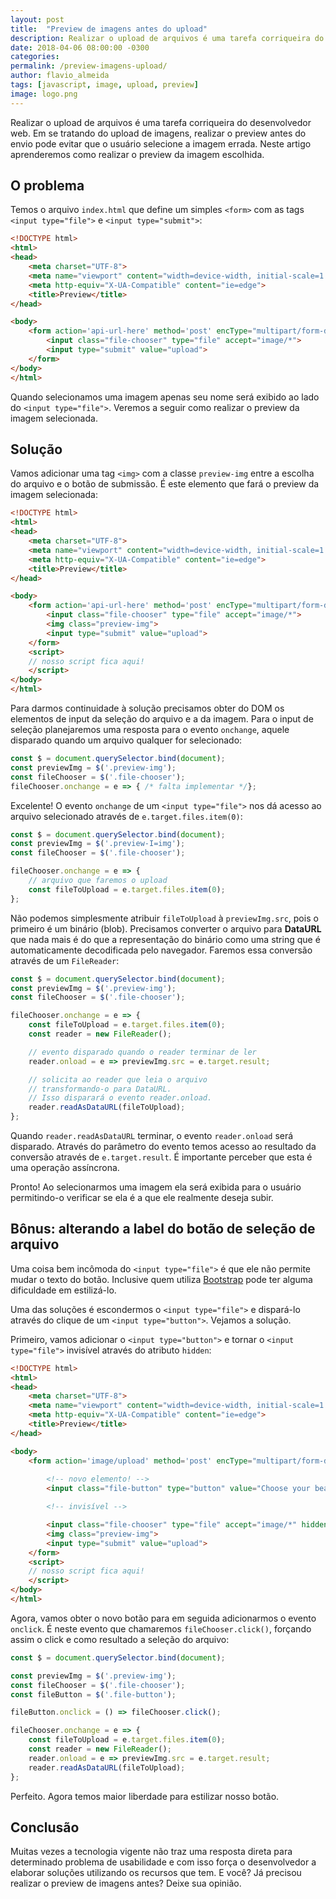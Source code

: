 ```yaml
---
layout: post
title:  "Preview de imagens antes do upload"
description: Realizar o upload de arquivos é uma tarefa corriqueira do desenvolvedor web. Em se tratando do upload de imagens, realizar o preview antes do envio pode evitar que o usuário selecione a imagem errada. Neste artigo aprenderemos como realizar o preview da imagem escolhida.
date: 2018-04-06 08:00:00 -0300
categories:
permalink: /preview-imagens-upload/
author: flavio_almeida
tags: [javascript, image, upload, preview]
image: logo.png
---
```


Realizar o upload de arquivos é uma tarefa corriqueira do desenvolvedor web. Em se tratando do upload de imagens, realizar o preview antes do envio pode evitar que o usuário selecione a imagem errada. Neste artigo aprenderemos como realizar o preview da imagem escolhida.

## O problema

Temos o arquivo `index.html` que define um simples `<form>` com as tags `<input type="file">` e `<input type="submit">`:

```html
<!DOCTYPE html>
<html>
<head>
    <meta charset="UTF-8">
    <meta name="viewport" content="width=device-width, initial-scale=1.0">
    <meta http-equiv="X-UA-Compatible" content="ie=edge">
    <title>Preview</title>
</head>

<body>
    <form action='api-url-here' method='post' encType="multipart/form-data">
        <input class="file-chooser" type="file" accept="image/*">
        <input type="submit" value="upload">
    </form>  
</body>
</html>
```
Quando selecionamos uma imagem apenas seu nome será exibido ao lado do `<input type="file">`. Veremos a seguir como realizar o preview da imagem selecionada. 

## Solução 

Vamos adicionar uma tag `<img>` com a classe `preview-img` entre a escolha do arquivo e o botão de submissão. É este elemento que fará o preview da imagem selecionada:

```html
<!DOCTYPE html>
<html>
<head>
    <meta charset="UTF-8">
    <meta name="viewport" content="width=device-width, initial-scale=1.0">
    <meta http-equiv="X-UA-Compatible" content="ie=edge">
    <title>Preview</title>
</head>

<body>
    <form action='api-url-here' method='post' encType="multipart/form-data">
        <input class="file-chooser" type="file" accept="image/*">
        <img class="preview-img">
        <input type="submit" value="upload">
    </form>
    <script>
    // nosso script fica aqui!
    </script>    
</body>
</html>
```
Para darmos continuidade à solução precisamos obter do DOM os elementos de input da seleção do arquivo e a da imagem. Para o input de seleção planejaremos uma resposta para o evento `onchange`, aquele disparado quando um arquivo qualquer for selecionado:

```javascript
const $ = document.querySelector.bind(document);
const previewImg = $('.preview-img');
const fileChooser = $('.file-chooser');
fileChooser.onchange = e => { /* falta implementar */};
```
Excelente! O evento `onchange` de um `<input type="file">` nos dá acesso ao arquivo selecionado através de `e.target.files.item(0)`:

```javascript
const $ = document.querySelector.bind(document);
const previewImg = $('.preview-I=img');
const fileChooser = $('.file-chooser');

fileChooser.onchange = e => {
    // arquivo que faremos o upload
    const fileToUpload = e.target.files.item(0);
};
```
Não podemos simplesmente atribuir `fileToUpload` à `previewImg.src`, pois o primeiro é um binário (blob). Precisamos converter o arquivo para **DataURL** que nada mais é do que a representação do binário como uma string que é automaticamente decodificada pelo navegador. Faremos essa conversão através de um `FileReader`:

```javascript
const $ = document.querySelector.bind(document);
const previewImg = $('.preview-img');
const fileChooser = $('.file-chooser');

fileChooser.onchange = e => {
    const fileToUpload = e.target.files.item(0);
    const reader = new FileReader();

    // evento disparado quando o reader terminar de ler 
    reader.onload = e => previewImg.src = e.target.result;

    // solicita ao reader que leia o arquivo 
    // transformando-o para DataURL. 
    // Isso disparará o evento reader.onload.
    reader.readAsDataURL(fileToUpload);
};
```
Quando `reader.readAsDataURL` terminar, o evento `reader.onload` será disparado. Através do parâmetro do evento temos acesso ao resultado da conversão através de `e.target.result`. É importante perceber que esta é uma operação assíncrona.

Pronto! Ao selecionarmos uma imagem ela será exibida para o usuário permitindo-o verificar se ela é a que ele realmente deseja subir.

## Bônus: alterando a label do botão de seleção de arquivo 

Uma coisa bem incômoda do `<input type="file">` é que ele não permite mudar o texto do botão. Inclusive quem utiliza <a href="https://getbootstrap.com/" target="_blank">Bootstrap</a> pode ter alguma dificuldade em estilizá-lo.

Uma das soluções é escondermos o `<input type="file">` e dispará-lo através do clique de um `<input type="button">`. Vejamos a solução.

Primeiro, vamos adicionar o `<input type="button">` e tornar o `<input type="file">` invisível através do atributo `hidden`:

```html
<!DOCTYPE html>
<html>
<head>
    <meta charset="UTF-8">
    <meta name="viewport" content="width=device-width, initial-scale=1.0">
    <meta http-equiv="X-UA-Compatible" content="ie=edge">
    <title>Preview</title>
</head>

<body>
    <form action='image/upload' method='post' encType="multipart/form-data">
        
        <!-- novo elemento! -->
        <input class="file-button" type="button" value="Choose your beautiful image">

        <!-- invisível -->

        <input class="file-chooser" type="file" accept="image/*" hidden>
        <img class="preview-img">
        <input type="submit" value="upload">
    </form>
    <script>
    // nosso script fica aqui!
    </script>    
</body>
</html>
```
Agora, vamos obter o novo botão para em seguida adicionarmos o evento `onclick`. É neste evento que chamaremos `fileChooser.click()`, forçando assim o click e como resultado a seleção do arquivo:

```javascript
const $ = document.querySelector.bind(document);

const previewImg = $('.preview-img');
const fileChooser = $('.file-chooser');
const fileButton = $('.file-button');

fileButton.onclick = () => fileChooser.click();

fileChooser.onchange = e => {
    const fileToUpload = e.target.files.item(0);
    const reader = new FileReader();
    reader.onload = e => previewImg.src = e.target.result;
    reader.readAsDataURL(fileToUpload);
};
```

Perfeito. Agora temos maior liberdade para estilizar nosso botão.

## Conclusão

Muitas vezes a tecnologia vigente não traz uma resposta direta para determinado problema de usabilidade e com isso força o desenvolvedor a elaborar soluções utilizando os recursos que tem. E você? Já precisou realizar o preview de imagens antes? Deixe sua opinião.
